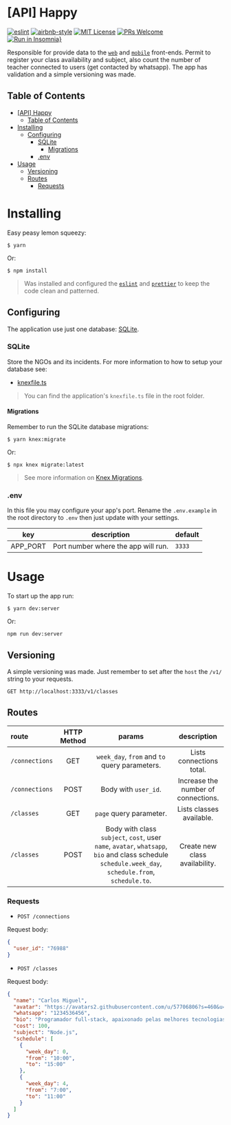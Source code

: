 
# [API] Happy
[![eslint](https://img.shields.io/badge/eslint-6.8.0-4b32c3?style=flat-square&logo=eslint)](https://eslint.org/)
[![airbnb-style](https://flat.badgen.net/badge/style-guide/airbnb/ff5a5f?icon=airbnb)](https://github.com/airbnb/javascript)
[![MIT License](https://img.shields.io/badge/license-MIT-green?style=flat-square)](https://github.com/solrachix/happy/blob/master/LICENSE)
[![PRs Welcome](https://img.shields.io/badge/PRs-welcome-brightgreen.svg?style=flat-square)](http://makeapullrequest.com)<br>
[![Run in Insomnia}](https://insomnia.rest/images/run.svg)](https://insomnia.rest/run/?label=Happy&uri=https%3A%2F%2Fraw.githubusercontent.com%2Fsolrachix%2Fhappy%2Fmaster%2FInsomnia_2020-08-04.json)


Responsible for provide data to the [`web`](https://github.com/solrachix/Happy/tree/master/packages/web) and [`mobile`](https://github.com/solrachix/Happy/tree/master/packages/mobile) front-ends. Permit to register your class availability and subject, also count the number of teacher connected to users (get contacted by whatsapp). The app has validation and a simple versioning was made.

## Table of Contents
- [[API] Happy](#api-happy)
  - [Table of Contents](#table-of-contents)
- [Installing](#installing)
  - [Configuring](#configuring)
    - [SQLite](#sqlite)
      - [Migrations](#migrations)
    - [.env](#env)
- [Usage](#usage)
  - [Versioning](#versioning)
  - [Routes](#routes)
    - [Requests](#requests)

# Installing
Easy peasy lemon squeezy:
```
$ yarn
```
Or:
```
$ npm install
```
> Was installed and configured the [`eslint`](https://eslint.org/) and [`prettier`](https://prettier.io/) to keep the code clean and patterned.

## Configuring
The application use just one database: [SQLite](https://www.sqlite.org/index.html).

### SQLite
Store the NGOs and its incidents. For more information to how to setup your database see:
* [knexfile.ts](http://knexjs.org/#knexfile)
> You can find the application's `knexfile.ts` file in the root folder.

#### Migrations
Remember to run the SQLite database migrations:
```
$ yarn knex:migrate
```
Or:
```
$ npx knex migrate:latest
```
> See more information on [Knex Migrations](http://knexjs.org/#Migrations).

### .env
In this file you may configure your app's port. Rename the `.env.example` in the root directory to `.env` then just update with your settings.

|key|description|default
|---|---|---
|APP_PORT|Port number where the app will run.|`3333`

# Usage
To start up the app run:
```
$ yarn dev:server
```
Or:
```
npm run dev:server
```

## Versioning
A simple versioning was made. Just remember to set after the `host` the `/v1/` string to your requests.
```
GET http://localhost:3333/v1/classes
```

## Routes
|route|HTTP Method|params|description
|:---|:---:|:---:|:---:
|`/connections`|GET|`week_day`, `from` and `to` query parameters.|Lists connections total.
|`/connections`|POST|Body with `user_id`.|Increase the number of connections.
|`/classes`|GET|`page` query parameter.|Lists classes available.
|`/classes`|POST|Body with class `subject`, `cost`, user `name`, `avatar`, `whatsapp`, `bio` and class schedule `schedule.week_day`, `schedule.from`, `schedule.to`.|Create new class availability.

### Requests
* `POST /connections`

Request body:
```json
{
  "user_id": "76988"
}
```

* `POST /classes`

Request body:
```json
{
  "name": "Carlos Miguel",
  "avatar": "https://avatars2.githubusercontent.com/u/57706806?s=460&u=d99f75dd759767691aecc7463b92fa022a4b01ee&v=4",
  "whatsapp": "1234536456",
  "bio": "Programador full-stack, apaixonado pelas melhores tecnologias de desenvolvimento back-end, front-end e mobile. Fascinado por aprendizado e por JavaScript.",
  "cost": 100,
  "subject": "Node.js",
  "schedule": [
    {
      "week_day": 0,
      "from": "10:00",
      "to": "15:00"
    },
    {
      "week_day": 4,
      "from": "7:00",
      "to": "11:00"
    }
  ]
}
```
